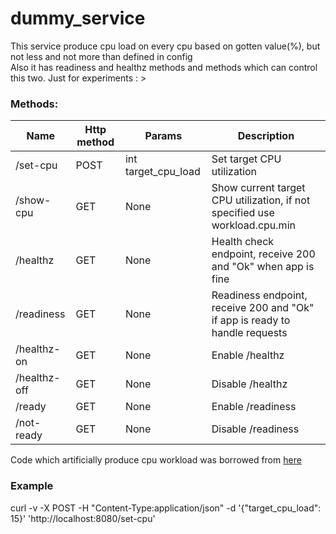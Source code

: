 # dummy_service

This service produce cpu load on every cpu based on gotten value(%), but not less and not more than defined in
config<br>
Also it has readiness and healthz methods and methods which can control this two. Just for experiments : >

### Methods:

| Name         | Http method | Params              | Description
|--------------|-------------|---------------------|-----------------------------------------------------------------------------|
| /set-cpu     | POST        | int target_cpu_load | Set target CPU utilization                                                  | 
| /show-cpu    | GET         | None                | Show current target CPU utilization, if not specified use workload.cpu.min  | 
| /healthz     | GET         | None                | Health check endpoint, receive 200 and "Ok" when app is fine                | 
| /readiness   | GET         | None                | Readiness endpoint, receive 200 and "Ok" if app is ready to handle requests | 
| /healthz-on  | GET         | None                | Enable /healthz                                                             | 
| /healthz-off | GET         | None                | Disable /healthz                                                            | 
| /ready       | GET         | None                | Enable /readiness                                                           | 
| /not-ready   | GET         | None                | Disable /readiness                                                          | 

Code which artificially produce cpu workload was borrowed
from [here](|https://github.com/vikyd/go-cpu-load/blob/master/cpu_load.go)

### Example

curl -v -X POST -H "Content-Type:application/json" -d '{"target_cpu_load": 15}' 'http://localhost:8080/set-cpu'